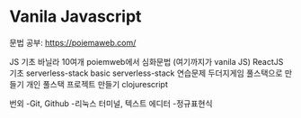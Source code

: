 # Vanila Javascript

문법 공부: <https://poiemaweb.com/>   

JS 기초
바닐라 10여개
poiemweb에서 심화문법 (여기까지가 vanila JS)
ReactJS 기초
serverless-stack basic
serverless-stack 연습문제
두더지게임 풀스택으로 만들기
개인 풀스택 프로젝트 만들기
clojurescript

번외
-Git, Github
-리눅스 터미널, 텍스트 에디터
-정규표현식
